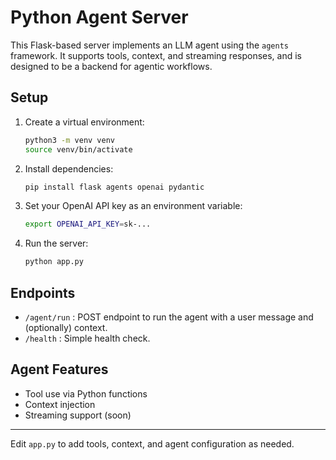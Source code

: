 # Python Agent Server

This Flask-based server implements an LLM agent using the `agents` framework. It supports tools, context, and streaming responses, and is designed to be a backend for agentic workflows.

## Setup

1. Create a virtual environment:
   ```sh
   python3 -m venv venv
   source venv/bin/activate
   ```
2. Install dependencies:
   ```sh
   pip install flask agents openai pydantic
   ```
3. Set your OpenAI API key as an environment variable:
   ```sh
   export OPENAI_API_KEY=sk-...
   ```
4. Run the server:
   ```sh
   python app.py
   ```

## Endpoints
- `/agent/run` : POST endpoint to run the agent with a user message and (optionally) context.
- `/health` : Simple health check.

## Agent Features
- Tool use via Python functions
- Context injection
- Streaming support (soon)

---

Edit `app.py` to add tools, context, and agent configuration as needed.
